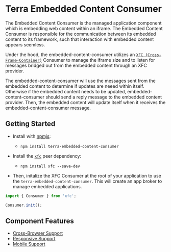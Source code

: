 # Terra Embedded Content Consumer

The Embedded Content Consumer is the managed application component which is embedding web content within an iframe. The Embedded Content Consumer is responsible for the communication between its embedded content to its framework, such that interaction with embedded content appears seemless.

Under the hood, the embedded-content-consumer utilizes an [`XFC (Cross-Frame-Container)`](https://www.npmjs.com/package/xfc) Consumer to manage the iframe size and to listen for messages bridged out from the embedded content through an XFC provider. 

The embedded-content-consumer will use the messages sent from the embedded content to determine if updates are neeed within itself. Otherwise if the embedded content needs to be updated, embedded-content-consumer should send a reply message to the embedded content provider. Then, the embedded content will update itself when it receives the embedded-content-consumer message.

## Getting Started

- Install with [npmjs](https://www.npmjs.com):
  - `npm install terra-embedded-content-consumer`

- Install the [`xfc`](https://www.npmjs.com/package/xfc) peer dependency:
  - `npm install xfc --save-dev`

- Then, initalize the XFC Consumer at the root of your application to use the `terra-embedded-content-consumer`. This will create an app broker to manage embedded applications.

```jsx
import { Consumer } from 'xfc';

Consumer.init();
```

## Component Features
* [Cross-Browser Support](https://github.com/cerner/terra-ui/blob/master/src/terra-dev-site/contributing/ComponentStandards.e.contributing.md#cross-browser-support)
* [Responsive Support](https://github.com/cerner/terra-ui/blob/master/src/terra-dev-site/contributing/ComponentStandards.e.contributing.md#responsive-support)
* [Mobile Support](https://github.com/cerner/terra-ui/blob/master/src/terra-dev-site/contributing/ComponentStandards.e.contributing.md#mobile-support)